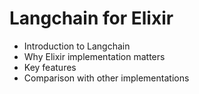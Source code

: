 <script>
// Empty script to enable runes mode
</script>

# Langchain for Elixir

- Introduction to Langchain
- Why Elixir implementation matters
- Key features
- Comparison with other implementations
